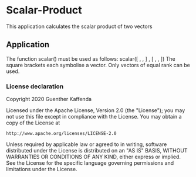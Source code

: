 # Scalar-Product
This application calculates the scalar product of two vectors
## Application
The function scalar() must be used as follows:
scalar([  ,   ,  ] , [  ,   ,   ])
The square brackets each symbolise a vector. Only vectors of equal rank can be used.
### License declaration
Copyright 2020 Guenther Kaffenda

Licensed under the Apache License, Version 2.0 (the "License");
you may not use this file except in compliance with the License.
You may obtain a copy of the License at

    http://www.apache.org/licenses/LICENSE-2.0

Unless required by applicable law or agreed to in writing, software
distributed under the License is distributed on an "AS IS" BASIS,
WITHOUT WARRANTIES OR CONDITIONS OF ANY KIND, either express or implied.
See the License for the specific language governing permissions and
limitations under the License.
